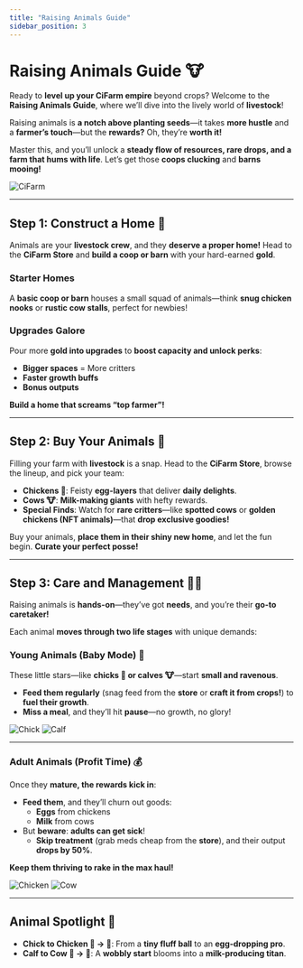 ```yaml
---
title: "Raising Animals Guide"
sidebar_position: 3
---
```

# Raising Animals Guide 🐮  

Ready to **level up your CiFarm empire** beyond crops? Welcome to the **Raising Animals Guide**, where we’ll dive into the lively world of **livestock**!  

Raising animals is **a notch above planting seeds**—it takes **more hustle** and a **farmer’s touch**—but the **rewards?** Oh, they’re **worth it!**  

Master this, and you’ll unlock a **steady flow of resources, rare drops, and a farm that hums with life**. Let’s get those **coops clucking** and **barns mooing!**

![CiFarm](/img/raise-animals.png)

---

## **Step 1: Construct a Home** 🏡  

Animals are your **livestock crew**, and they **deserve a proper home!** Head to the **CiFarm Store** and **build a coop or barn** with your hard-earned **gold**.  

### **Starter Homes**  
A **basic coop or barn** houses a small squad of animals—think **snug chicken nooks** or **rustic cow stalls**, perfect for newbies!  

### **Upgrades Galore**  
Pour more **gold into upgrades** to **boost capacity and unlock perks**:  
- **Bigger spaces** = More critters  
- **Faster growth buffs**  
- **Bonus outputs**  

**Build a home that screams “top farmer”!**  

---

## **Step 2: Buy Your Animals** 🛒  

Filling your farm with **livestock** is a snap. Head to the **CiFarm Store**, browse the lineup, and pick your team:  

- **Chickens 🐔**: Feisty **egg-layers** that deliver **daily delights**.  
- **Cows 🐮**: **Milk-making giants** with hefty rewards.  
- **Special Finds**: Watch for **rare critters**—like **spotted cows** or **golden chickens (NFT animals)**—that **drop exclusive goodies!**  

Buy your animals, **place them in their shiny new home**, and let the fun begin. **Curate your perfect posse!**  

---

## **Step 3: Care and Management** 👩‍🌾  

Raising animals is **hands-on**—they’ve got **needs**, and you’re their **go-to caretaker!**  

Each animal **moves through two life stages** with unique demands:  

### **Young Animals (Baby Mode) 🍼**  
These little stars—like **chicks 🐣 or calves 🐮**—start **small and ravenous**.  

- **Feed them regularly** (snag feed from the **store** or **craft it from crops!**) to **fuel their growth**.  
- **Miss a meal**, and they’ll hit **pause**—no growth, no glory!  

![Chick](/img/avashop_gacon.png)
![Calf](/img/avashop_bocon.png)

---

### **Adult Animals (Profit Time) 💰**  
Once they **mature, the rewards kick in**:  

- **Feed them**, and they’ll churn out goods:  
  - **Eggs** from chickens  
  - **Milk** from cows  
- But **beware**: **adults can get sick**!  
  - **Skip treatment** (grab meds cheap from the **store**), and their output **drops by 50%**.  

**Keep them thriving to rake in the max haul!**  

![Chicken](/img/game.png)
![Cow](/img/avashop_bome.png)

---

## **Animal Spotlight 🌟**  

- **Chick to Chicken 🐣 → 🐔**: From a **tiny fluff ball** to an **egg-dropping pro**.  
- **Calf to Cow 🐄 → 🥛**: A **wobbly start** blooms into a **milk-producing titan**.  


